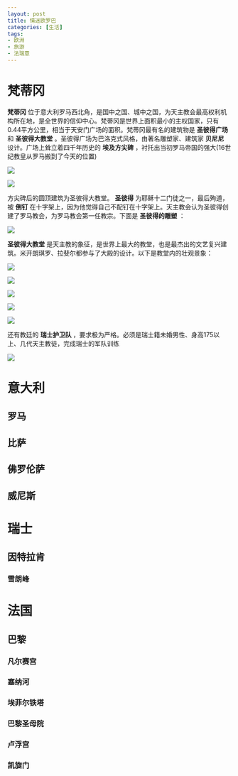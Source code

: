 ```yaml
---
layout: post
title: 情迷欧罗巴
categories: [生活]
tags:
- 欧洲
- 旅游
- 法瑞意
---
```


# 梵蒂冈

**梵蒂冈** 位于意大利罗马西北角，是国中之国、城中之国，为天主教会最高权利机构所在地，是全世界的信仰中心。梵蒂冈是世界上面积最小的主权国家，只有0.44平方公里，相当于天安门广场的面积。梵蒂冈最有名的建筑物是 **圣彼得广场** 和 **圣彼得大教堂** 。圣彼得广场为巴洛克式风格，由著名雕塑家、建筑家 **贝尼尼** 设计。广场上耸立着四千年历史的 **埃及方尖碑** ，衬托出当初罗马帝国的强大(16世纪教皇从罗马搬到了今天的位置)

![](https://raw.githubusercontent.com/lixinyao/lixinyao.github.io/master/pictures/life/fandigang1.jpg)

![](https://raw.githubusercontent.com/lixinyao/lixinyao.github.io/master/pictures/life/fandigang2.jpg)

方尖碑后的圆顶建筑为圣彼得大教堂。 **圣彼得** 为耶稣十二门徒之一，最后殉道，被 **倒钉** 在十字架上，因为他觉得自己不配钉在十字架上。天主教会认为圣彼得创建了罗马教会，为罗马教会第一任教宗。下面是 **圣彼得的雕塑** ：

![](https://raw.githubusercontent.com/lixinyao/lixinyao.github.io/master/pictures/life/shengbide.jpg)

**圣彼得大教堂** 是天主教的象征，是世界上最大的教堂，也是最杰出的文艺复兴建筑。米开朗琪罗、拉斐尔都参与了大殿的设计。以下是教堂内的壮观景象：

![](https://raw.githubusercontent.com/lixinyao/lixinyao.github.io/master/pictures/life/shengbide1.jpg)

![](https://raw.githubusercontent.com/lixinyao/lixinyao.github.io/master/pictures/life/shengbide2.jpg)

![](https://raw.githubusercontent.com/lixinyao/lixinyao.github.io/master/pictures/life/shengbide3.jpg)

![](https://raw.githubusercontent.com/lixinyao/lixinyao.github.io/master/pictures/life/shengbide4.jpg)

![](https://raw.githubusercontent.com/lixinyao/lixinyao.github.io/master/pictures/life/shengbide5.jpg)

还有教廷的 **瑞士护卫队** ，要求极为严格。必须是瑞士籍未婚男性、身高175以上、几代天主教徒，完成瑞士的军队训练

![](https://raw.githubusercontent.com/lixinyao/lixinyao.github.io/master/pictures/life/swisshuweidui.jpg)

# 意大利

## 罗马

## 比萨

## 佛罗伦萨

## 威尼斯

# 瑞士

## 因特拉肯

### 雪朗峰

# 法国

## 巴黎

### 凡尔赛宫

### 塞纳河

### 埃菲尔铁塔

### 巴黎圣母院

### 卢浮宫

### 凯旋门
